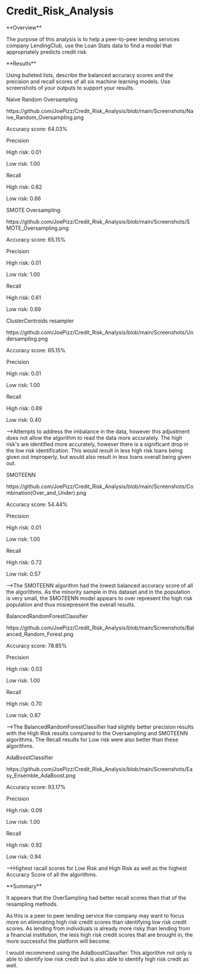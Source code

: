 # Credit_Risk_Analysis

<p>**Overview**<p>
<p> The purpose of this analysis is to help a peer-to-peer lending services company LendingClub, use the Loan Stats data to find a model that appropriately predicts credit risk <p>
  
<p> **Results**<p>
  Using bulleted lists, describe the balanced accuracy scores and the precision and recall scores of all six machine learning models. Use screenshots of your outputs to support your results.
<p>Naive Random Oversampling<p>
<p>https://github.com/JoePizz/Credit_Risk_Analysis/blob/main/Screenshots/Naive_Random_Oversampling.png<p>
<p>Accuracy score: 64.03%<p>
<p>Precision<p>
    <p>High risk: 0.01<p>
    <p>Low risk: 1.00<p>
<p>Recall<p>
    <p>High risk: 0.62<p>
    <p>Low risk: 0.66<p>
<p>
  
<p>SMOTE Oversampling<p>
<p>https://github.com/JoePizz/Credit_Risk_Analysis/blob/main/Screenshots/SMOTE_Oversampling.png<p>
<p>Accuracy score: 65.15%<p>
<p>Precision<p>
    <p>High risk: 0.01<p>
    <p>Low risk: 1.00<p>
<p>Recall<p>
    <p>High risk: 0.61<p>
    <p>Low risk: 0.69<p>
<p>ClusterCentroids resampler<p>
<p>https://github.com/JoePizz/Credit_Risk_Analysis/blob/main/Screenshots/Undersampling.png<p>
<p>Accuracy score: 65.15%<p>
<p>Precision<p>
    <p>High risk: 0.01<p>
    <p>Low risk: 1.00<p>
<p>Recall<p>
    <p>High risk: 0.69<p>
    <p>Low risk: 0.40<p>
<p>-->Attempts to address the imbalance in the data, however this adjustment does not allow the algorithm to read the data more accurately. The high risk's are identified more accurately, however there is a significant drop in the low risk identification. This would result in less high risk loans being given out improperly, but would also result in less loans overall being given out.<p>
<p>SMOTEENN<p>
<p>https://github.com/JoePizz/Credit_Risk_Analysis/blob/main/Screenshots/Combination(Over_and_Under).png<p>
<p>Accuracy score: 54.44%<p>
<p>Precision<p>
    <p>High risk: 0.01<p>
    <p>Low risk: 1.00<p>
<p>Recall<p>
    <p>High risk: 0.72<p>
    <p>Low risk: 0.57<p>
<p>-->The SMOTEENN algorithm had the lowest balanced accuracy score of all the algorithms. As the minority sample in this dataset and in the population is very small, the SMOTEENN model appears to over represent the high risk population and thus misrepresent the overall results.
<p>BalancedRandomForestClassifier<p>
<p>https://github.com/JoePizz/Credit_Risk_Analysis/blob/main/Screenshots/Balanced_Random_Forest.png<p>
<p>Accuracy score: 78.85%<p>
<p>Precision<p>
    <p>High risk: 0.03<p>
    <p>Low risk: 1.00<p>
<p>Recall<p>
    <p>High risk: 0.70<p>
    <p>Low risk: 0.87<p>
<p>-->The BalancedRandomForestClassifier had slightly better precision results with the High Risk results compared to the Oversampling and SMOTEENN algorithms. The Recall results for Low risk were also better than these algorithms.
<p>AdaBoostClassifier<p>
<p>https://github.com/JoePizz/Credit_Risk_Analysis/blob/main/Screenshots/Easy_Ensemble_AdaBoost.png<p>
<p>Accuracy score: 93.17%<p>
<p>Precision<p>
    <p>High risk: 0.09<p>
    <p>Low risk: 1.00<p>
<p>Recall<p>
    <p>High risk: 0.92<p>
    <p>Low risk: 0.94<p>
<p>-->Highest racall scores for Low Risk and High Risk as well as the highest Accuracy Score of all the algorithms.<p>

<p>**Summary**<p>

<p>It appears that the OverSampling had better recall scores than that of the resampling methods.<p>
<p>As this is a peer to peer lending service the company may want to focus more on eliminating high risk credit scores than identifying low risk credit scores. As lending from individuals is already more risky than lending from a financial institution, the less high risk credit scores that are brought in, the more successful the platform will become.<p>I would recommend using the AdaBoostClassifier. This algorithm not only is able to identify low risk credit but is also able to identify high risk credit as well.<p>
